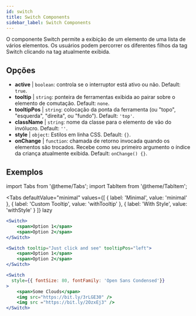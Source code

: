 ```yaml
---
id: switch
title: Switch Components
sidebar_label: Switch Components
---
```


O componente Switch permite a exibição de um elemento de uma lista de vários elementos. Os usuários podem percorrer os diferentes filhos da tag Switch clicando na tag atualmente exibida.

## Opções

* __active__ | `boolean`: controla se o interruptor está ativo ou não. Default: `true`.
* __tooltip__ | `string`: ponteira de ferramentas exibida ao pairar sobre o elemento de comutação. Default: `none`.
* __tooltipPos__ | `string`: colocação da ponta da ferramenta (ou "topo", "esquerda", "direita", ou "fundo"). Default: `'top'`.
* __className__ | `string`: nome da classe para o elemento de vão do invólucro. Default: `''`.
* __style__ | `object`: Estilos em linha CSS. Default: `{}`.
* __onChange__ | `function`: chamada de retorno invocada quando os elementos são trocados. Recebe como seu primeiro argumento o índice da criança atualmente exibida. Default: `onChange() {}`.


## Exemplos

import Tabs from '@theme/Tabs';
import TabItem from '@theme/TabItem';

<Tabs
    defaultValue="minimal"
    values={[
        { label: 'Minimal', value: 'minimal' },
        { label: 'Custom Tooltip', value: 'withTooltip' },
        { label: 'With Style', value: 'withStyle' }
    ]}
    lazy
>

<TabItem value="minimal">

```jsx live
<Switch>
    <span>Option 1</span>
    <span>Option 2</span>
</Switch>
```

</TabItem>

<TabItem value="withTooltip">

```jsx live
<Switch tooltip="Just click and see" tooltipPos="left">
    <span>Option 1</span>
    <span>Option 2</span>
</Switch>
```

</TabItem>

<TabItem value="withStyle">

```jsx live
<Switch  
  style={{ fontSize: 80, fontFamily: 'Open Sans Condensed'}} 
>
    <span>Some Clouds</span>
    <img src="https://bit.ly/3rLGE30" />
    <img src ="https://bit.ly/2OzxEj3" />
</Switch>
```

</TabItem>

</Tabs>
